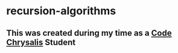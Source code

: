 # recursion-algorithms
## This was created during my time as a [Code Chrysalis](https://codechrysalis.io) Student